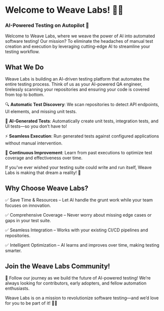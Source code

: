 # Welcome to Weave Labs! 🧵🤖

### AI-Powered Testing on Autopilot 🚀

Welcome to Weave Labs, where we weave the power of AI into automated software testing! Our mission? To eliminate the headaches of manual test creation and execution by leveraging cutting-edge AI to streamline your testing workflow.

## What We Do

Weave Labs is building an AI-driven testing platform that automates the entire testing process. Think of us as your AI-powered QA engineer, tirelessly scanning your repositories and ensuring your code is covered from top to bottom.

🔍 **Automatic Test Discovery**: We scan repositories to detect API endpoints, UI elements, and missing unit tests.

📝 **AI-Generated Tests**: Automatically create unit tests, integration tests, and UI tests—so you don’t have to!

⚡ **Seamless Execution**: Run generated tests against configured applications without manual intervention.

🔄 **Continuous Improvement**: Learn from past executions to optimize test coverage and effectiveness over time.

If you've ever wished your testing suite could write and run itself, Weave Labs is making that dream a reality! 🎉

## Why Choose Weave Labs?

✅ Save Time & Resources – Let AI handle the grunt work while your team focuses on innovation.

✅ Comprehensive Coverage – Never worry about missing edge cases or gaps in your test suite.

✅ Seamless Integration – Works with your existing CI/CD pipelines and repositories.

✅ Intelligent Optimization – AI learns and improves over time, making testing smarter.

## Join the Weave Labs Community!

🚀 Follow our journey as we build the future of AI-powered testing! We’re always looking for contributors, early adopters, and fellow automation enthusiasts.

Weave Labs is on a mission to revolutionize software testing—and we’d love for you to be part of it! 🧵✨


